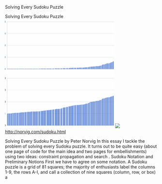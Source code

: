 Solving Every Sudoku Puzzle

Solving Every Sudoku Puzzle
![](../_resources/494e6803ebf92d2ca0127cd527acfd1d.png)
![](../_resources/2bfa6caef01570c94220c535bfa1a784.png)http://norvig.com/sudoku.html

Solving Every Sudoku Puzzle by Peter Norvig In this essay I tackle the problem of solving every Sudoku puzzle. It turns out to be quite easy (about one page of code for the main idea and two pages for embellishments) using two ideas: constraint propagation and search . Sudoku Notation and Preliminary Notions First we have to agree on some notation. A Sudoku puzzle is a grid of 81 squares; the majority of enthusiasts label the columns 1-9, the rows A-I, and call a collection of nine squares (column, row, or box) a